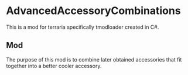 # AdvancedAccessoryCombinations
This is a mod for terraria specifically tmodloader created in C#.

## Mod
The purpose of this mod is to combine later obtained accessories that fit together into a better cooler accessory.
